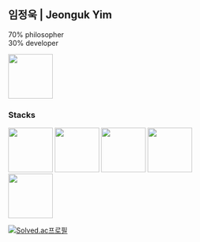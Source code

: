 ## 임정욱 | Jeonguk Yim

70% philosopher   
30% developer

<img width="90" src="https://img.shields.io/badge/LinkedIn-0A66C2?style=flat-square&logo=LinkedIn&logoColor=white"/> 





<h3> Stacks </h3>

<div>

<img width="90" src="https://img.shields.io/badge/Spring Boot-6DB33F?style=flat-square&logo=Spring Boot&logoColor=white"/>
<img width="90" src="https://img.shields.io/badge/MySQL-4479A1?style=flat-square&logo=MySQL&logoColor=white"/>
<img width="90" src="https://img.shields.io/badge/NGINX-009639?style=flat-square&logo=NGINX&logoColor=white"/>
<img width="90" src="https://img.shields.io/badge/Amazon AWS-232F3E?style=flat-square&logo=Amazon AWS&logoColor=white"/>

<br>

<img width="90" src="https://img.shields.io/badge/React-#61DAFB?style=flat-square&logo=React&logoColor=white"/>

</div>




[![Solved.ac프로필](http://mazassumnida.wtf/api/v2/generate_badge?boj=yju0808)](https://solved.ac/yju0808)
